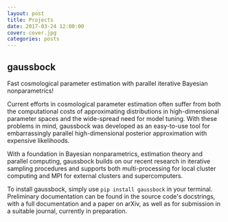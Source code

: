 ```yaml
---
layout: post
title: Projects
date: 2017-03-24 12:00:00
cover: cover.jpg
categories: posts
---
```



## gaussbock

Fast cosmological parameter estimation with parallel iterative Bayesian nonparametrics!

Current efforts in cosmological parameter estimation often suffer from both the computational costs of approximating distributions in high-dimensional parameter spaces and the wide-spread need for model tuning. With these problems in mind, gaussbock was developed as an easy-to-use tool for embarrassingly parallel high-dimensional posterior approximation with expensive likelihoods.

With a foundation in Bayesian nonparametrics, estimation theory and parallel computing, gaussbock builds on our recent research in iterative sampling procedures and supports both multi-processing for local cluster computing and MPI for external clusters and supercomputers.

To install gaussbock, simply use `pip install gaussbock` in your terminal. Preliminary documentation can be found in the source code's docstrings, with a full documentation and a paper on arXiv, as well as for submission in a suitable journal, currently in preparation.
